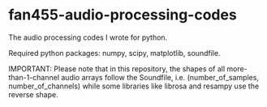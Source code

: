# fan455-audio-processing-codes
The audio processing codes I wrote for python.

Required python packages: numpy, scipy, matplotlib, soundfile.

IMPORTANT: Please note that in this repository, the shapes of all more-than-1-channel audio arrays follow the Soundfile, i.e. (number_of_samples, number_of_channels) while some libraries like librosa and resampy use the reverse shape.
